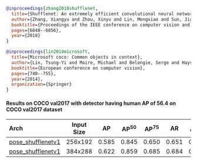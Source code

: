 <!-- [BACKBONE] -->

```bibtex
@inproceedings{zhang2018shufflenet,
  title={Shufflenet: An extremely efficient convolutional neural network for mobile devices},
  author={Zhang, Xiangyu and Zhou, Xinyu and Lin, Mengxiao and Sun, Jian},
  booktitle={Proceedings of the IEEE conference on computer vision and pattern recognition},
  pages={6848--6856},
  year={2018}
}
```

<!-- [DATASET] -->

```bibtex
@inproceedings{lin2014microsoft,
  title={Microsoft coco: Common objects in context},
  author={Lin, Tsung-Yi and Maire, Michael and Belongie, Serge and Hays, James and Perona, Pietro and Ramanan, Deva and Doll{\'a}r, Piotr and Zitnick, C Lawrence},
  booktitle={European conference on computer vision},
  pages={740--755},
  year={2014},
  organization={Springer}
}
```

#### Results on COCO val2017 with detector having human AP of 56.4 on COCO val2017 dataset

| Arch  | Input Size | AP | AP<sup>50</sup> | AP<sup>75</sup> | AR | AR<sup>50</sup> | ckpt | log |
| :----------------- | :-----------: | :------: | :------: | :------: | :------: | :------: |:------: |:------: |
| [pose_shufflenetv1](/configs/body/2D_Kpt_SView_RGB_Img/top_down_heatmap/coco/shufflenetv1_coco_256x192.py)  | 256x192 | 0.585 | 0.845 | 0.650 | 0.651 | 0.894 | [ckpt](https://download.openmmlab.com/mmpose/top_down/shufflenetv1/shufflenetv1_coco_256x192-353bc02c_20200727.pth) | [log](https://download.openmmlab.com/mmpose/top_down/shufflenetv1/shufflenetv1_coco_256x192_20200727.log.json) |
| [pose_shufflenetv1](/configs/body/2D_Kpt_SView_RGB_Img/top_down_heatmap/coco/shufflenetv1_coco_384x288.py)  | 384x288 | 0.622 | 0.859 | 0.685 | 0.684 | 0.901 | [ckpt](https://download.openmmlab.com/mmpose/top_down/shufflenetv1/shufflenetv1_coco_384x288-b2930b24_20200804.pth) | [log](https://download.openmmlab.com/mmpose/top_down/shufflenetv1/shufflenetv1_coco_384x288_20200804.log.json) |
